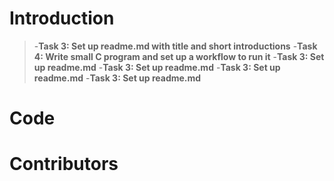 # Introduction
>-**Task 3: Set up readme.md with title and short introductions**
>-**Task 4: Write small C program and set up a workflow to run it**
>-**Task 3: Set up readme.md**
>-**Task 3: Set up readme.md**
>-**Task 3: Set up readme.md**
>-**Task 3: Set up readme.md**
# Code
# Contributors
